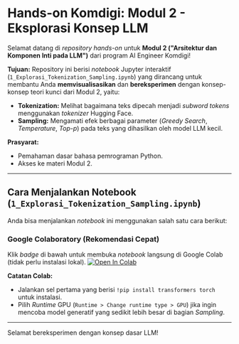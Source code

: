 # Hands-on Komdigi: Modul 2 - Eksplorasi Konsep LLM

Selamat datang di *repository hands-on* untuk **Modul 2 ("Arsitektur dan Komponen Inti pada LLM")** dari program AI Engineer Komdigi!

**Tujuan:**
Repository ini berisi *notebook* Jupyter interaktif (`1_Explorasi_Tokenization_Sampling.ipynb`) yang dirancang untuk membantu Anda **memvisualisasikan** dan **bereksperimen** dengan konsep-konsep teori kunci dari Modul 2, yaitu:
* **Tokenization:** Melihat bagaimana teks dipecah menjadi *subword tokens* menggunakan *tokenizer* Hugging Face.
* **Sampling:** Mengamati efek berbagai parameter (*Greedy Search*, *Temperature*, *Top-p*) pada teks yang dihasilkan oleh model LLM kecil.

**Prasyarat:**
* Pemahaman dasar bahasa pemrograman Python.
* Akses ke materi Modul 2.

---

## Cara Menjalankan Notebook (`1_Explorasi_Tokenization_Sampling.ipynb`)

Anda bisa menjalankan *notebook* ini menggunakan salah satu cara berikut:

### Google Colaboratory (Rekomendasi Cepat)

Klik *badge* di bawah untuk membuka *notebook* langsung di Google Colab (tidak perlu instalasi lokal).
[![Open In Colab](https://colab.research.google.com/assets/colab-badge.svg)](<https://colab.research.google.com/drive/1g7Lj8qWHoBHapE29qQ-kFp92ZjakkciJ?usp=sharing>)

**Catatan Colab:**
* Jalankan sel pertama yang berisi `!pip install transformers torch` untuk instalasi.
* Pilih *Runtime* GPU (`Runtime > Change runtime type > GPU`) jika ingin mencoba model generatif yang sedikit lebih besar di bagian *Sampling*.

---

Selamat bereksperimen dengan konsep dasar LLM!
